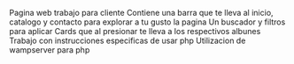 Pagina web trabajo para cliente
Contiene una barra que te lleva al inicio, catalogo y contacto para explorar a tu gusto la pagina
Un buscador y filtros para aplicar
Cards que al presionar te lleva a los respectivos albunes
Trabajo con instrucciones especificas de usar php
Utilizacion de wampserver para php
